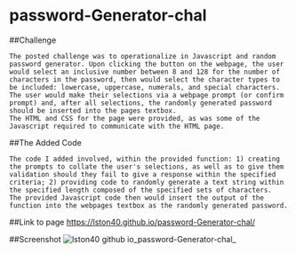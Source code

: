 # password-Generator-chal

##Challenge
```
The posted challenge was to operationalize in Javascript and random password generator. Upon clicking the button on the webpage, the user would select an inclusive number between 8 and 128 for the number of characters in the password, then would select the character types to be included: lowercase, uppercase, numerals, and special characters.
The user would make their selections via a webpage prompt (or confirm prompt) and, after all selections, the randomly generated password should be inserted into the pages textbox.
The HTML and CSS for the page were provided, as was some of the Javascript required to communicate with the HTML page.
```

##The Added Code
```
The code I added involved, within the provided function: 1) creating the prompts to collate the user's selections, as well as to give them validation should they fail to give a response within the specified criteria; 2) providing code to randomly generate a text string within the specified length composed of the specified sets of characters.
The provided Javascript code then would insert the output of the function into the webpages textbox as the randomly generated password.
```

##Link to page
https://lston40.github.io/password-Generator-chal/

##Screenshot
![lston40 github io_password-Generator-chal_](https://user-images.githubusercontent.com/103286445/176045176-d75c189c-a36c-483e-8519-242748d4a88f.png)
